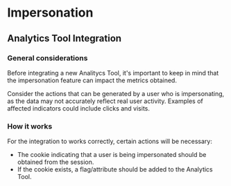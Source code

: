 # Impersonation

## Analytics Tool Integration

### General considerations

Before integrating a new Analitycs Tool, it's important to keep in mind that the impersonation feature can impact the metrics obtained.

Consider the actions that can be generated by a user who is impersonating, as the data may not accurately reflect real user activity. 
Examples of affected indicators could include clicks and visits.

### How it works

For the integration to works correctly, certain actions will be necessary:
- The cookie indicating that a user is being impersonated should be obtained from the session.
- If the cookie exists, a flag/attribute should be added to the Analytics Tool.
